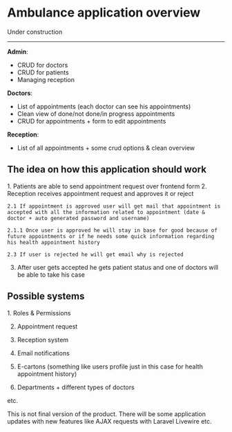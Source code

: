 <h1>Ambulance application overview</h1>

<p>Under construction</p>
<hr>

<strong>Admin</strong>: 
<ul>
    <li>CRUD for doctors</li>
    <li>CRUD for patients</li>
    <li>Managing reception</li>
</ul>

<strong>Doctors</strong>:
<ul>
    <li>List of appointments (each doctor can see his appointments)</li>
    <li>Clean view of done/not done/in progress appointments</li>
    <li>CRUD for appointments + form to edit appointments</li>
</ul>

<strong>Reception</strong>:
<ul>
    <li>List of all appointments + some crud options & clean overview</li>
</ul>


<h2>The idea on how this application should work</h2>
1. Patients are able to send appointment request over frontend form
2. Reception receives appointment request and approves it or reject
    
    2.1 If appointment is approved user will get mail that appointment is accepted with all the information related to appointment (date & doctor + auto generated password and username)
    
    2.1.1 Once user is approved he will stay in base for good because of future appointments or if he needs some quick information regarding his health appointment history
    
    2.3 If user is rejected he will get email why is rejected
 
 3. After user gets accepted he gets patient status and one of doctors will be able to take his case
 
 
 <h2>Possible systems</h2>
 1. Roles & Permissions
 
 2. Appointment request
 
 3. Reception system
 
 4. Email notifications
 
 5. E-cartons (something like users profile just in this case for health appointment history)

 6. Departments + different types of doctors
 
 etc.
 
 This is not final version of the product. There will be some application updates with new features like AJAX requests with Laravel Livewire etc.
